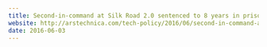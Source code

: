 ```yaml
---
title: Second-in-command at Silk Road 2.0 sentenced to 8 years in prison
website: http://arstechnica.com/tech-policy/2016/06/second-in-command-at-silk-road-2-0-sentenced-to-8-years-in-prison/
date: 2016-06-03
---
```


